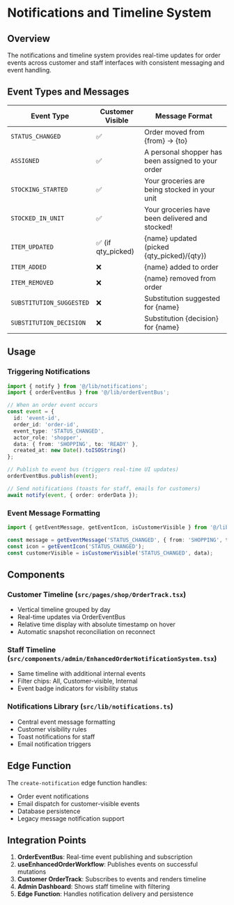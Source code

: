 # Notifications and Timeline System

## Overview

The notifications and timeline system provides real-time updates for order events across customer and staff interfaces with consistent messaging and event handling.

## Event Types and Messages

| Event Type | Customer Visible | Message Format |
|------------|------------------|----------------|
| `STATUS_CHANGED` | ✅ | Order moved from {from} → {to} |
| `ASSIGNED` | ✅ | A personal shopper has been assigned to your order |
| `STOCKING_STARTED` | ✅ | Your groceries are being stocked in your unit |
| `STOCKED_IN_UNIT` | ✅ | Your groceries have been delivered and stocked! |
| `ITEM_UPDATED` | ✅ (if qty_picked) | {name} updated (picked {qty_picked}/{qty}) |
| `ITEM_ADDED` | ❌ | {name} added to order |
| `ITEM_REMOVED` | ❌ | {name} removed from order |
| `SUBSTITUTION_SUGGESTED` | ❌ | Substitution suggested for {name} |
| `SUBSTITUTION_DECISION` | ❌ | Substitution {decision} for {name} |

## Usage

### Triggering Notifications

```typescript
import { notify } from '@/lib/notifications';
import { orderEventBus } from '@/lib/orderEventBus';

// When an order event occurs
const event = {
  id: 'event-id',
  order_id: 'order-id',
  event_type: 'STATUS_CHANGED',
  actor_role: 'shopper',
  data: { from: 'SHOPPING', to: 'READY' },
  created_at: new Date().toISOString()
};

// Publish to event bus (triggers real-time UI updates)
orderEventBus.publish(event);

// Send notifications (toasts for staff, emails for customers)
await notify(event, { order: orderData });
```

### Event Message Formatting

```typescript
import { getEventMessage, getEventIcon, isCustomerVisible } from '@/lib/notifications';

const message = getEventMessage('STATUS_CHANGED', { from: 'SHOPPING', to: 'READY' });
const icon = getEventIcon('STATUS_CHANGED');
const customerVisible = isCustomerVisible('STATUS_CHANGED', data);
```

## Components

### Customer Timeline (`src/pages/shop/OrderTrack.tsx`)
- Vertical timeline grouped by day
- Real-time updates via OrderEventBus
- Relative time display with absolute timestamp on hover
- Automatic snapshot reconciliation on reconnect

### Staff Timeline (`src/components/admin/EnhancedOrderNotificationSystem.tsx`)
- Same timeline with additional internal events
- Filter chips: All, Customer-visible, Internal
- Event badge indicators for visibility status

### Notifications Library (`src/lib/notifications.ts`)
- Central event message formatting
- Customer visibility rules
- Toast notifications for staff
- Email notification triggers

## Edge Function

The `create-notification` edge function handles:
- Order event notifications
- Email dispatch for customer-visible events
- Database persistence
- Legacy message notification support

## Integration Points

1. **OrderEventBus**: Real-time event publishing and subscription
2. **useEnhancedOrderWorkflow**: Publishes events on successful mutations
3. **Customer OrderTrack**: Subscribes to events and renders timeline
4. **Admin Dashboard**: Shows staff timeline with filtering
5. **Edge Function**: Handles notification delivery and persistence